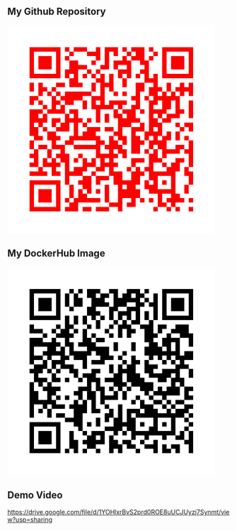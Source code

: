 ## My Github Repository
![Github Repo](qr_codes/QRCode_20251022020609.png "My QR Code Link")

## My DockerHub Image
![Docker QR Image](qr_codes/QRCode_20251022020453.png "My QR Code Link")

## Demo Video
https://drive.google.com/file/d/1YOHlxrBvS2prd0ROE8uUCJUyzj7Synmt/view?usp=sharing